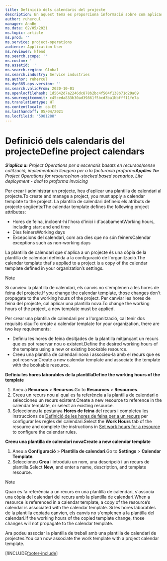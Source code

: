 ```yaml
---
title: Definició dels calendaris del projecte
description: En aquest tema es proporciona informació sobre com aplicar una plantilla de calendari a un projecte per fer el seguiment de la planificació del projecte.
author: ruhercul
manager: AnnBe
ms.date: 02/05/2021
ms.topic: article
ms.prod: ''
ms.service: project-operations
audience: Application User
ms.reviewer: kfend
ms.search.scope: ''
ms.custom: ''
ms.assetid: ''
ms.search.region: Global
ms.search.industry: Service industries
ms.author: ruhercul
ms.dyn365.ops.version: ''
ms.search.validFrom: 2020-10-01
ms.openlocfilehash: 1d5642d7a2246dc878b2bc4f504f138b71d29a69
ms.sourcegitcommit: c45ceda833b30ad39861f5bcd3ba1bbfff11fe7a
ms.translationtype: HT
ms.contentlocale: ca-ES
ms.lasthandoff: 05/04/2021
ms.locfileid: "5981288"
---
```

# <a name="define-project-calendars"></a><span data-ttu-id="384fb-103">Definició dels calendaris del projecte</span><span class="sxs-lookup"><span data-stu-id="384fb-103">Define project calendars</span></span>

<span data-ttu-id="384fb-104">_**S'aplica a:** Project Operations per a escenaris basats en recursos/sense cotització, implementació lleugera per a la facturació proforma_</span><span class="sxs-lookup"><span data-stu-id="384fb-104">_**Applies To:** Project Operations for resource/non-stocked based scenarios, Lite deployment - deal to proforma invoicing_</span></span>

<span data-ttu-id="384fb-105">Per crear i administrar un projecte, heu d'aplicar una plantilla de calendari al projecte.</span><span class="sxs-lookup"><span data-stu-id="384fb-105">To create and manage a project, you must apply a calendar template to the project.</span></span> <span data-ttu-id="384fb-106">La plantilla de calendari defineix els atributs de projecte següents:</span><span class="sxs-lookup"><span data-stu-id="384fb-106">The calendar template defines the following project attributes:</span></span>

- <span data-ttu-id="384fb-107">Hores de feina, incloent-hi l'hora d'inici i d'acabament</span><span class="sxs-lookup"><span data-stu-id="384fb-107">Working hours, including start and end time</span></span>
- <span data-ttu-id="384fb-108">Dies feiners</span><span class="sxs-lookup"><span data-stu-id="384fb-108">Working days</span></span>
- <span data-ttu-id="384fb-109">Excepcions del calendari, com ara dies que no són feiners</span><span class="sxs-lookup"><span data-stu-id="384fb-109">Calendar exceptions such as non-working days</span></span>

<span data-ttu-id="384fb-110">La plantilla de calendari que s'aplica a un projecte és una còpia de la plantilla de calendari definida a la configuració de l'organització.</span><span class="sxs-lookup"><span data-stu-id="384fb-110">The calendar template that's applied to a project is a copy of the calendar template defined in your organization’s settings.</span></span>

> [!NOTE]
> <span data-ttu-id="384fb-111">Si canvieu la plantilla de calendari, els canvis no s'emplenen a les hores de feina del projecte.</span><span class="sxs-lookup"><span data-stu-id="384fb-111">If you change the calendar template, those changes don't propagate to the working hours of the project.</span></span> <span data-ttu-id="384fb-112">Per canviar les hores de feina del projecte, cal aplicar una plantilla nova.</span><span class="sxs-lookup"><span data-stu-id="384fb-112">To change the working hours of the project, a new template must be applied.</span></span>

<span data-ttu-id="384fb-113">Per crear una plantilla de calendari per a l'organització, cal tenir dos requisits clau:</span><span class="sxs-lookup"><span data-stu-id="384fb-113">To create a calendar template for your organization, there are two key requirements:</span></span>

- <span data-ttu-id="384fb-114">Definiu les hores de feina desitjades de la plantilla mitjançant un recurs que es pot reservar nou o existent.</span><span class="sxs-lookup"><span data-stu-id="384fb-114">Define the desired working hours of the template using a new or existing bookable resource.</span></span>
- <span data-ttu-id="384fb-115">Creeu una plantilla de calendari nova i associeu-la amb el recurs que es pot reservar.</span><span class="sxs-lookup"><span data-stu-id="384fb-115">Create a new calendar template and associate the template with the bookable resource.</span></span>

<span data-ttu-id="384fb-116">**Definiu les hores laborables de la plantilla**</span><span class="sxs-lookup"><span data-stu-id="384fb-116">**Define the working hours of the template**</span></span>

1. <span data-ttu-id="384fb-117">Aneu a **Recursos** \> **Recursos**.</span><span class="sxs-lookup"><span data-stu-id="384fb-117">Go to **Resources** \> **Resources**.</span></span>
2. <span data-ttu-id="384fb-118">Creeu un recurs nou al qual es fa referència a la plantilla de calendari o seleccioneu un recurs existent.</span><span class="sxs-lookup"><span data-stu-id="384fb-118">Create a new resource to reference in the calendar template, or select an existing resource.</span></span>
3. <span data-ttu-id="384fb-119">Seleccioneu la pestanya **Hores de feina** del recurs i completeu les instruccions de [Definició de les hores de feina per a un recurs](https://docs.microsoft.com/dynamics365/field-service/set-work-hours-resource) per configurar les regles del calendari.</span><span class="sxs-lookup"><span data-stu-id="384fb-119">Select the **Work Hours** tab of the resource and complete the instructions in [Set work hours for a resource](https://docs.microsoft.com/dynamics365/field-service/set-work-hours-resource) to configure the calendar rules.</span></span>

<span data-ttu-id="384fb-120">**Creeu una plantilla de calendari nova**</span><span class="sxs-lookup"><span data-stu-id="384fb-120">**Create a new calendar template**</span></span>

1. <span data-ttu-id="384fb-121">Aneu a **Configuració** \> **Plantilla de calendari**.</span><span class="sxs-lookup"><span data-stu-id="384fb-121">Go to **Settings** \> **Calendar Template**.</span></span>
2. <span data-ttu-id="384fb-122">Seleccioneu **Crea** i introduïu un nom, una descripció i un recurs de plantilla.</span><span class="sxs-lookup"><span data-stu-id="384fb-122">Select **New**, and enter a name, description, and template resource.</span></span>

> [!NOTE]
> <span data-ttu-id="384fb-123">Quan es fa referència a un recurs en una plantilla de calendari, s'associa una còpia del calendari del recurs amb la plantilla de calendari.</span><span class="sxs-lookup"><span data-stu-id="384fb-123">When a resource is referenced in a calendar template, a copy of the resource’s calendar is associated with the calendar template.</span></span> <span data-ttu-id="384fb-124">Si les hores laborables de la plantilla copiada canvien, els canvis no s'emplenen a la plantilla del calendari.</span><span class="sxs-lookup"><span data-stu-id="384fb-124">If the working hours of the copied template change, those changes will not propagate to the calendar template.</span></span>

<span data-ttu-id="384fb-125">Ara podeu associar la plantilla de treball amb una plantilla de calendari de projectes.</span><span class="sxs-lookup"><span data-stu-id="384fb-125">You can now associate the work template with a project calendar template.</span></span>


[!INCLUDE[footer-include](../includes/footer-banner.md)]

